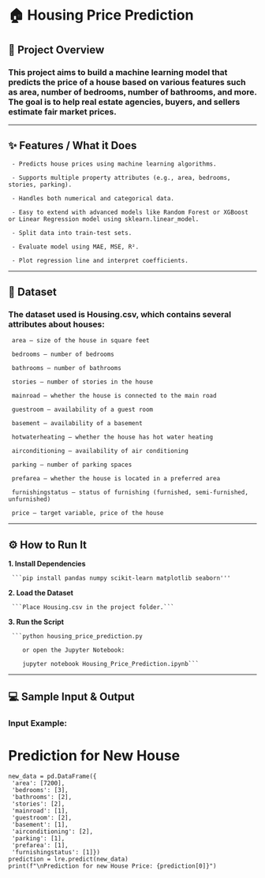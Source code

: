 # 🏠 Housing Price Prediction

## 📌 Project Overview

### This project aims to build a machine learning model that predicts the price of a house based on various features such as area, number of bedrooms, number of bathrooms, and more. The goal is to help real estate agencies, buyers, and sellers estimate fair market prices.

---------------------------------------------------------------------------------------------------------------------------------------------------------------------------------------

## ✨ Features / What it Does

     - Predicts house prices using machine learning algorithms.

     - Supports multiple property attributes (e.g., area, bedrooms, stories, parking).

     - Handles both numerical and categorical data.

     - Easy to extend with advanced models like Random Forest or XGBoost or Linear Regression model using sklearn.linear_model.

     - Split data into train-test sets.

     - Evaluate model using MAE, MSE, R².

     - Plot regression line and interpret coefficients.

------------------------------------------------------------------------------------------------------------------------------------------------------------------------------------------

## 📂 Dataset

### The dataset used is Housing.csv, which contains several attributes about houses:

     area – size of the house in square feet

     bedrooms – number of bedrooms

     bathrooms – number of bathrooms

     stories – number of stories in the house

     mainroad – whether the house is connected to the main road

     guestroom – availability of a guest room

     basement – availability of a basement

     hotwaterheating – whether the house has hot water heating

     airconditioning – availability of air conditioning

     parking – number of parking spaces

     prefarea – whether the house is located in a preferred area

     furnishingstatus – status of furnishing (furnished, semi-furnished, unfurnished)

     price – target variable, price of the house
-----------------------------------------------------------------------------------------------------------------------------------------------------------------------------------------

## ⚙️ How to Run It

**1. Install Dependencies**

     ```pip install pandas numpy scikit-learn matplotlib seaborn'''

**2. Load the Dataset**

     ```Place Housing.csv in the project folder.```

**3. Run the Script**

     ```python housing_price_prediction.py

        or open the Jupyter Notebook:

        jupyter notebook Housing_Price_Prediction.ipynb```

------------------------------------------------------------------------------------------------------------------------------------------------------------------------------------------

## 💻 Sample Input & Output

### Input Example:
# Prediction for New House
```
new_data = pd.DataFrame({
 'area': [7200],
 'bedrooms': [3],
 'bathrooms': [2],
 'stories': [2],
 'mainroad': [1],
 'guestroom': [2],
 'basement': [1],
 'airconditioning': [2],
 'parking': [1],
 'prefarea': [1],
 'furnishingstatus': [1]})
prediction = lre.predict(new_data)
print(f"\nPrediction for new House Price: {prediction[0]}")

```

